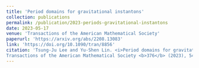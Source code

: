 ```yaml
---
title: 'Period domains for gravitational instantons'
collection: publications
permalink: /publication/2023-periods-gravitational-instantons
date: 2023-05-17
venue: 'Transactions of the American Mathematical Society'
paperurl: 'https://arxiv.org/abs/2208.13083'
link: 'https://doi.org/10.1090/tran/8856'
citation: 'Tsung-Ju Lee and Yu-Shen Lin. <i>Period domains for gravitational instantons</i>. 
Transactions of the American Mathematical Society <b>376</b> (2023), 5461–5501 doi: 10.1090/tran/8856'
---
```

